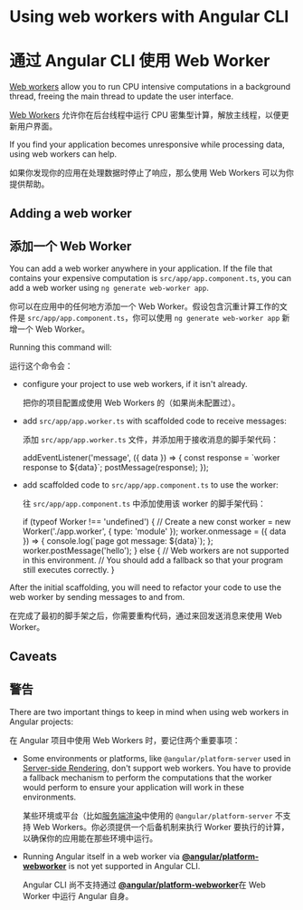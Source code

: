 # Using web workers with Angular CLI

# 通过 Angular CLI 使用 Web Worker


[Web workers](https://developer.mozilla.org/en-US/docs/Web/API/Web_Workers_API) allow you to run CPU intensive computations in a background thread, freeing the main thread to update the user interface.

[Web Workers](https://developer.mozilla.org/en-US/docs/Web/API/Web_Workers_API) 允许你在后台线程中运行 CPU 密集型计算，解放主线程，以便更新用户界面。


If you find your application becomes unresponsive while processing data, using web workers can help.

如果你发现你的应用在处理数据时停止了响应，那么使用 Web Workers 可以为你提供帮助。


## Adding a web worker

## 添加一个 Web Worker


You can add a web worker anywhere in your application. If the file that contains your expensive computation is `src/app/app.component.ts`, you can add a web worker using `ng generate web-worker app`.

你可以在应用中的任何地方添加一个 Web Worker。假设包含沉重计算工作的文件是 `src/app/app.component.ts`，你可以使用 `ng generate web-worker app` 新增一个 Web Worker。


Running this command will:

运行这个命令会：


- configure your project to use web workers, if it isn't already.

  把你的项目配置成使用 Web Workers 的（如果尚未配置过）。

- add `src/app/app.worker.ts` with scaffolded code to receive messages:

  添加 `src/app/app.worker.ts` 文件，并添加用于接收消息的脚手架代码：

  <code-example language="typescript" header="src/app/app.worker.ts">
  addEventListener('message', ({ data }) => {
    const response = `worker response to ${data}`;
    postMessage(response);
  });
 </code-example>

- add scaffolded code to `src/app/app.component.ts` to use the worker:

  往 `src/app/app.component.ts` 中添加使用该 worker 的脚手架代码：

  <code-example language="typescript" header="src/app/app.component.ts">
  if (typeof Worker !== 'undefined') {
    // Create a new
    const worker = new Worker('./app.worker', { type: 'module' });
    worker.onmessage = ({ data }) => {
      console.log(`page got message: ${data}`);
    };
    worker.postMessage('hello');
  } else {
    // Web workers are not supported in this environment.
    // You should add a fallback so that your program still executes correctly.
  }
  </code-example>

After the initial scaffolding, you will need to refactor your code to use the web worker by sending messages to and from.

在完成了最初的脚手架之后，你需要重构代码，通过来回发送消息来使用 Web Worker。

## Caveats

## 警告


There are two important things to keep in mind when using web workers in Angular projects:

在 Angular 项目中使用 Web Workers 时，要记住两个重要事项：


- Some environments or platforms, like `@angular/platform-server` used in [Server-side Rendering](guide/universal), don't support web workers. You have to provide a fallback mechanism to perform the computations that the worker would perform to ensure your application will work in these environments.

  某些环境或平台（比如[服务端渲染](guide/universal)中使用的 `@angular/platform-server` 不支持 Web Workers。你必须提供一个后备机制来执行 Worker 要执行的计算，以确保你的应用能在那些环境中运行。

- Running Angular itself in a web worker via [**@angular/platform-webworker**](api/platform-webworker) is not yet supported in Angular CLI.

  Angular CLI 尚不支持通过 [**@angular/platform-webworker**](api/platform-webworker)在 Web Worker 中运行 Angular 自身。

